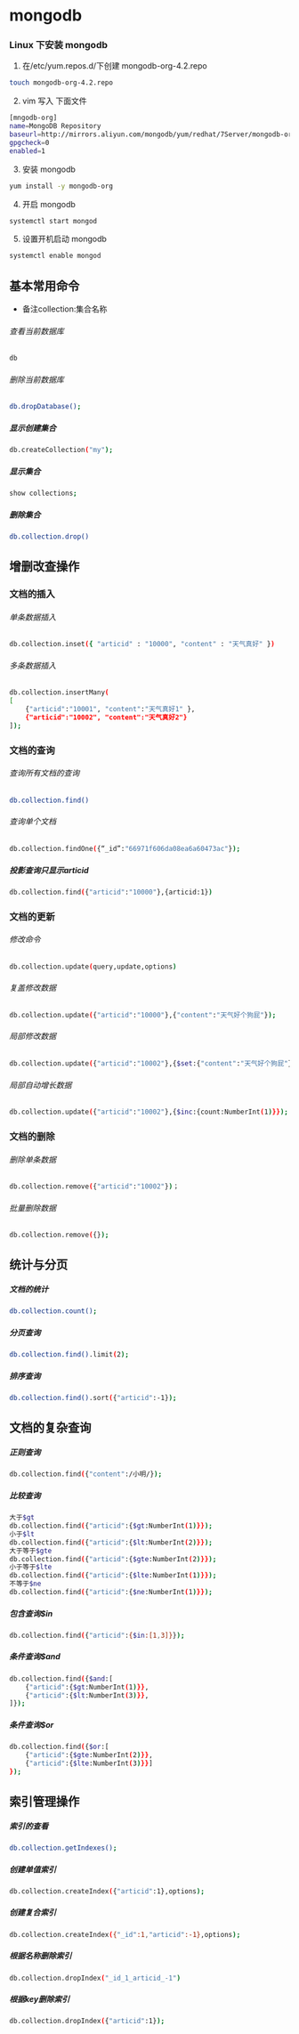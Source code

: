 # mongodb

### Linux 下安装 mongodb

1. 在/etc/yum.repos.d/下创建 mongodb-org-4.2.repo

```bash
touch mongodb-org-4.2.repo
```

2. vim 写入 下面文件

```bash
[mngodb-org]
name=MongoDB Repository
baseurl=http://mirrors.aliyun.com/mongodb/yum/redhat/7Server/mongodb-org/4.0/x86_64/
gpgcheck=0
enabled=1
```

3. 安装 mongodb

```bash
yum install -y mongodb-org
```

4. 开启 mongodb

```bash
systemctl start mongod
```

5. 设置开机启动 mongodb

```bash
systemctl enable mongod
```
## 基本常用命令
- 备注collection:集合名称

###### 查看当前数据库
```bash
db
```
###### 删除当前数据库
```bash
db.dropDatabase();
```
##### 显示创建集合
```bash
db.createCollection("my");
```
##### 显示集合
```bash
show collections;
```
##### 删除集合
```bash
db.collection.drop()
```
## 增删改查操作
### 文档的插入

###### 单条数据插入
```bash
db.collection.inset({ "articid" : "10000", "content" : "天气真好" })
```

###### 多条数据插入
```bash
db.collection.insertMany(
[
    {"articid":"10001", "content":"天气真好1" },
    {"articid":"10002", "content":"天气真好2"}
]);
```
### 文档的查询
###### 查询所有文档的查询
```bash
db.collection.find()
```
###### 查询单个文档
```bash
db.collection.findOne({“_id”:"66971f606da08ea6a60473ac"});
```
##### 投影查询只显示articid
```bash
db.collection.find({"articid":"10000"},{articid:1})
```
### 文档的更新
###### 修改命令
```bash
db.collection.update(query,update,options)
```
###### 复盖修改数据

```bash
db.collection.update({"articid":"10000"},{"content":"天气好个狗屁"});
```
###### 局部修改数据
```bash
db.collection.update({"articid":"10002"},{$set:{"content":"天气好个狗屁"}});
```
###### 局部自动增长数据
```bash
db.collection.update({"articid":"10002"},{$inc:{count:NumberInt(1)}});
```
### 文档的删除

###### 删除单条数据
```bash
db.collection.remove({"articid":"10002"})；
```
###### 批量删除数据
```bash
db.collection.remove({});
```
## 统计与分页

##### 文档的统计
```bash
db.collection.count();
```
##### 分页查询
```bash
db.collection.find().limit(2);
```
##### 排序查询
```bash
db.collection.find().sort({"articid":-1});
```
## 文档的复杂查询

##### 正则查询
```bash
db.collection.find({"content":/小明/});
```
##### 比较查询
```bash
大于$gt
db.collection.find({"articid":{$gt:NumberInt(1)}});
小于$lt
db.collection.find({"articid":{$lt:NumberInt(2)}});
大于等于$gte
db.collection.find({"articid":{$gte:NumberInt(2)}});
小于等于$lte
db.collection.find({"articid":{$lte:NumberInt(1)}});
不等于$ne
db.collection.find({"articid":{$ne:NumberInt(1)}});
```
##### 包含查询$in
```bash
db.collection.find({"articid":{$in:[1,3]}});
```
##### 条件查询$and
```bash
db.collection.find({$and:[
    {"articid":{$gt:NumberInt(1)}},
    {"articid":{$lt:NumberInt(3)}},
]});
```

##### 条件查询$or
```bash
db.collection.find({$or:[
    {"articid":{$gte:NumberInt(2)}},
    {"articid":{$lte:NumberInt(3)}}]
});
```
## 索引管理操作
##### 索引的查看
```bash
db.collection.getIndexes();
```
##### 创建单值索引

```bash
db.collection.createIndex({"articid":1},options);
```

##### 创建复合索引

```bash
db.collection.createIndex({"_id":1,"articid":-1},options);
```
##### 根据名称删除索引
```bash
db.collection.dropIndex("_id_1_articid_-1")
```
##### 根据key删除索引
```bash
db.collection.dropIndex({"articid":1});
```



<!-- [last](https://www.bilibili.com/video/BV1bJ411x7mq?p=26&spm_id_from=pageDriver&vd_source=10257e657caa8b54111087a9329462e8) -->
